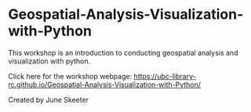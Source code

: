 # Geospatial-Analysis-Visualization-with-Python

This workshop is an introduction to conducting geospatial analysis and visualization with python.

Click here for the workshop webpage: https://ubc-library-rc.github.io/Geospatial-Analysis-Visualization-with-Python/

Created by June Skeeter
